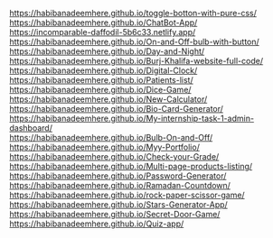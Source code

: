 https://habibanadeemhere.github.io/toggle-botton-with-pure-css/     <br>
https://habibanadeemhere.github.io/ChatBot-App/      <br>
https://incomparable-daffodil-5b6c33.netlify.app/       <br>
https://habibanadeemhere.github.io/On-and-Off-bulb-with-button/   <br>
https://habibanadeemhere.github.io/Day-and-Night/      <br>
https://habibanadeemhere.github.io/Burj-Khalifa-website-full-code/      <br>
https://habibanadeemhere.github.io/Digital-Clock/ <br>
https://habibanadeemhere.github.io/Patients-list/   <br>
https://habibanadeemhere.github.io/Dice-Game/    <br>
https://habibanadeemhere.github.io/New-Calculator/         <br>
https://habibanadeemhere.github.io/Bio-Card-Generator/     <br>
https://habibanadeemhere.github.io/My-internship-task-1-admin-dashboard/ <br>
https://habibanadeemhere.github.io/Bulb-On-and-Off/ <br>
https://habibanadeemhere.github.io/Myy-Portfolio/ <br>
https://habibanadeemhere.github.io/Check-your-Grade/ <br>
https://habibanadeemhere.github.io/Multi-page-products-listing/ <br>
https://habibanadeemhere.github.io/Password-Generator/ <br>
https://habibanadeemhere.github.io/Ramadan-Countdown/ <br>
https://habibanadeemhere.github.io/rock-paper-scissor-game/ <br>
https://habibanadeemhere.github.io/Stars-Generator-App/ <br>
https://habibanadeemhere.github.io/Secret-Door-Game/ <br>
https://habibanadeemhere.github.io/Quiz-app/ <br>
